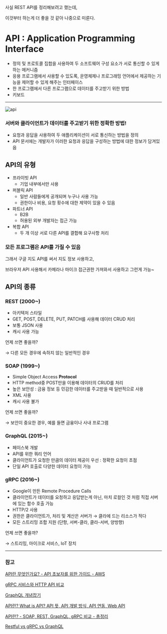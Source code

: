 사실 REST API를 정리해보려고 했는데,

이것부터 하는게 더 좋을 것 같아 나중으로 미룬다.

# API : Application Programming Interface

- 정의 및 프로토콜 집합을 사용하여 두 소프트웨어 구성 요소가 서로 통신할 수 있게 하는 메커니즘
- 응용 프로그램에서 사용할 수 있도록, 운영체제나 프로그래밍 언어에서 제공하는 기능을 제어할 수 있게 해주는 인터페이스
- 한 프로그램에서 다른 프로그램으로 데이터를 주고받기 위한 방법
- 키보드


---

![api](https://user-images.githubusercontent.com/75439868/213181228-b5527e66-1cc7-47e0-b72c-e19e6411aebb.png)

### 서버와 클라이언트가 데이터를 주고받기 위한 정확한 방법!

- 요청과 응답을 사용하여 두 애플리케이션이 서로 통신하는 방법을 정의
- API 문서에는 개발자가 이러한 요청과 응답을 구성하는 방법에 대한 정보가 담겨있음

## API의 유형

- 프라이빗 API
    - 기업 내부에서만 사용
- 퍼블릭 API
    - 일반 사람들에게 공개되며 누구나 사용 가능
    - 권한이나 비용, 요청 횟수에 대한 제약이 있을 수 있음
- 파트너 API
    - B2B
    - 허용된 외부 개발자는 접근 가능
- 복합 API
    - 두 개 이상 서로 다른 API를 결합해 요구사항 처리

### 모든 프로그램은 API를 가질 수 있음

그래서 구글 지도 API를 써서 지도 정보 사용하고,

브라우저 API 사용해서 카메라나 마이크 접근권한 가져와서 사용하고 그런게 가능~

## API의 종류

### REST (2000~)

- 아키텍처 스타일
- GET, POST, DELETE, PUT, PATCH를 사용해 데이터 CRUD 처리
- 보통 JSON 사용
- 캐시 사용 가능

언제 쓰면 좋을까?

→ 다른 모든 경우에 속하지 않는 일반적인 경우

### SOAP (1999~)

- Simple Object Access **Protocol**
- HTTP method중 POST만을 이용해 데이터의 CRUD를 처리
- 높은 보안성 : 금융 정보 등 민감한 데이터를 주고받을 때 일반적으로 사용
- XML 사용
- 캐시 사용 불가

언제 쓰면 좋을까?

→ 보안이 중요한 경우, 예를 들면 금융이나 사내 프로그램

### GraphQL (2015~)

- 페이스북 개발
- API를 위한 쿼리 언어
- 클라이언트가 요청한 만큼의 데이터 제공이 우선 : 정확한 요청이 초점
- 단일 API 호출로 다양한 데이터 요청이 가능

### gRPC (2016~)

- Google이 만든 Remote Procedure Calls
- 클라이언트가 데이터를 요청하고 응답받는게 아닌,
마치 로컬인 것 처럼 직접 서버에 있는 함수 호출 가능
- HTTP/2 사용
- 권한은 클라이언트가, 처리 및 계산은 서버가 → 클라에 드는 리소스가 적다
- 모든 스트리밍 조합 지원 (단항, 서버-클라, 클라-서버, 양방향)

언제 쓰면 좋을까?

→ 스트리밍, 마이크로 서비스, IoT 장치

---

### 참고

[API란 무엇인가요? - API 초보자를 위한 가이드 - AWS](https://aws.amazon.com/ko/what-is/api/)

[gRPC 서비스와 HTTP API 비교](https://learn.microsoft.com/ko-kr/aspnet/core/grpc/comparison?view=aspnetcore-7.0)

[GraphQL 개념잡기](https://tech.kakao.com/2019/08/01/graphql-basic/)

[API란? What is API? API 뜻, API 개발 방식, API 연동, Web API](https://www.redhat.com/ko/topics/api/what-are-application-programming-interfaces)

[API란? - SOAP, REST, GraphQL, gRPC 비교 - 총정리](https://bangu4.tistory.com/167)

[Restful vs gRPC vs GraphQL](https://giljae.com/2022/08/05/Restful-vs-gRPC-vs-GraphQL.html)
